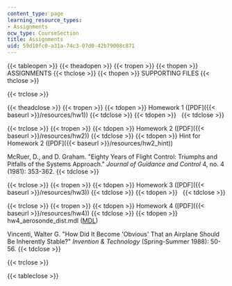 ```yaml
---
content_type: page
learning_resource_types:
- Assignments
ocw_type: CourseSection
title: Assignments
uid: 59d10fc0-a31a-74c3-07d0-42b79008c871
---
```


{{< tableopen >}}
{{< theadopen >}}
{{< tropen >}}
{{< thopen >}}
ASSIGNMENTS
{{< thclose >}}
{{< thopen >}}
SUPPORTING FILES
{{< thclose >}}

{{< trclose >}}

{{< theadclose >}}
{{< tropen >}}
{{< tdopen >}}
Homework 1 ([PDF]({{< baseurl >}}/resources/hw1))
{{< tdclose >}}
{{< tdopen >}}
 
{{< tdclose >}}

{{< trclose >}}
{{< tropen >}}
{{< tdopen >}}
Homework 2 ([PDF]({{< baseurl >}}/resources/hw2))
{{< tdclose >}}
{{< tdopen >}}
Hint for Homework 2 ([PDF]({{< baseurl >}}/resources/hw2_hint))  
  
McRuer, D., and D. Graham. "Eighty Years of Flight Control: Triumphs and Pitfalls of the Systems Approach." _Journal of Guidance and Control_ 4, no. 4 (1981): 353-362.
{{< tdclose >}}

{{< trclose >}}
{{< tropen >}}
{{< tdopen >}}
Homework 3 ([PDF]({{< baseurl >}}/resources/hw3))
{{< tdclose >}}
{{< tdopen >}}
 
{{< tdclose >}}

{{< trclose >}}
{{< tropen >}}
{{< tdopen >}}
Homework 4 ([PDF]({{< baseurl >}}/resources/hw4))
{{< tdclose >}}
{{< tdopen >}}
hw4\_aerosonde\_dist.mdl ([MDL](/courses/aeronautics-and-astronautics/16-333-aircraft-stability-and-control-fall-2004/assignments/hw4_aerosonde_dist.mdl))  
  
Vincenti, Walter G. "How Did It Become 'Obvious' That an Airplane Should Be Inherently Stable?" _Invention & Technology_ (Spring-Summer 1988): 50-56.
{{< tdclose >}}

{{< trclose >}}

{{< tableclose >}}